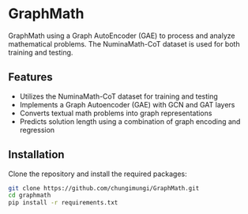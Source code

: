# GraphMath

GraphMath using a  Graph AutoEncoder (GAE) to process and analyze mathematical problems. The NuminaMath-CoT dataset is used for both training and testing.
## Features

- Utilizes the NuminaMath-CoT dataset for training and testing
- Implements a Graph Autoencoder (GAE) with GCN and GAT layers
- Converts textual math problems into graph representations
- Predicts solution length using a combination of graph encoding and regression

## Installation

Clone the repository and install the required packages:

```bash
git clone https://github.com/chungimungi/GraphMath.git
cd graphmath
pip install -r requirements.txt
